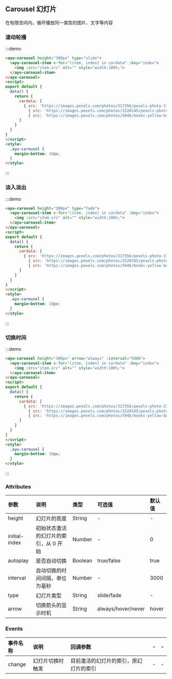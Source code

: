 ## Carousel 幻灯片
在有限空间内，循环播放同一类型的图片、文字等内容


### 滚动轮播
:::demo
``` html
<ayu-carousel height="300px" type="slide">
  <ayu-carousel-item v-for="(item, index) in cardata" :key="index">
    <img :src="item.src" alt="" style="width:100%;">
  </ayu-carousel-item>
</ayu-carousel>
<script>
export default {
  data() {
    return {
      cardata: [
        { src: 'https://images.pexels.com/photos/317356/pexels-photo-317356.jpeg?auto=compress&cs=tinysrgb&dpr=2&h=650&w=940'},
          { src: 'https://images.pexels.com/photos/1520145/pexels-photo-1520145.jpeg?auto=compress&cs=tinysrgb&dpr=2&h=650&w=940'},
          { src: 'https://images.pexels.com/photos/5946/books-yellow-book-reading.jpg?auto=compress&cs=tinysrgb&dpr=2&h=650&w=940'}
      ]
    }
  }
}
</script>
<style>
  .ayu-carousel {
    margin-bottom: 10px;
  }
</style>
```
:::

### 淡入淡出
:::demo
``` html
<ayu-carousel height="300px" type="fade">
  <ayu-carousel-item v-for="(item, index) in cardata" :key="index">
    <img :src="item.src" alt="" style="width:100%;">
  </ayu-carousel-item>
</ayu-carousel>
<script>
export default {
  data() {
    return {
      cardata: [
        { src: 'https://images.pexels.com/photos/317356/pexels-photo-317356.jpeg?auto=compress&cs=tinysrgb&dpr=2&h=650&w=940'},
          { src: 'https://images.pexels.com/photos/1520145/pexels-photo-1520145.jpeg?auto=compress&cs=tinysrgb&dpr=2&h=650&w=940'},
          { src: 'https://images.pexels.com/photos/5946/books-yellow-book-reading.jpg?auto=compress&cs=tinysrgb&dpr=2&h=650&w=940'}
      ]
    }
  }
}
</script>
<style>
  .ayu-carousel {
    margin-bottom: 10px;
  }
</style>
```
:::

### 切换时间
:::demo
``` html
<ayu-carousel height="300px" arrow="always" :interval="5000">
  <ayu-carousel-item v-for="(item, index) in cardata" :key="index">
    <img :src="item.src" alt="" style="width:100%;">
  </ayu-carousel-item>
</ayu-carousel>
<script>
export default {
  data() {
    return {
      cardata: [
        { src: 'https://images.pexels.com/photos/317356/pexels-photo-317356.jpeg?auto=compress&cs=tinysrgb&dpr=2&h=650&w=940'},
          { src: 'https://images.pexels.com/photos/1520145/pexels-photo-1520145.jpeg?auto=compress&cs=tinysrgb&dpr=2&h=650&w=940'},
          { src: 'https://images.pexels.com/photos/5946/books-yellow-book-reading.jpg?auto=compress&cs=tinysrgb&dpr=2&h=650&w=940'}
      ]
    }
  }
}
</script>
<style>
  .ayu-carousel {
    margin-bottom: 10px;
  }
</style>
```
:::

### Attributes
参数|说明|类型|可选值|默认值
:---|:---|:---|:---|:---
height|幻灯片的高度|String|-|-
initial-index|初始状态激活的幻灯片的索引，从 0 开始|Number|-|0
autoplay|是否自动切换|Boolean|true/false|true
interval|自动切换的时间间隔，单位为毫秒|Number|-|3000
type|幻灯片类型|String|slide/fade|-
arrow|切换箭头的显示时机|String|always/hover/never|hover

### Events
事件名称|说明|回调参数|-|-
:---|:---|:---|:---|:---
change|幻灯片切换时触发|目前激活的幻灯片的索引，原幻灯片的索引|-|-